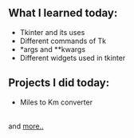## What I learned today:  
- Tkinter and its uses  
- Different commands of Tk  
- *args and **kwargs  
- Different widgets used in tkinter  

## Projects I did today:  
- Miles to Km converter  

&nbsp;  
and [more..](../Day28/)  